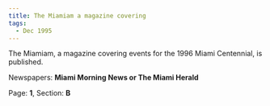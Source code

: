 ```yaml
---  
title: The Miamiam a magazine covering  
tags:  
  - Dec 1995  
---  
```

  
The Miamiam, a magazine covering events for the 1996 Miami Centennial, is published.  
  
Newspapers: **Miami Morning News or The Miami Herald**  
  
Page: **1**, Section: **B** 
